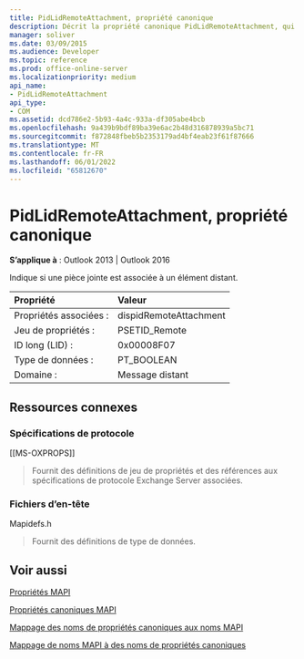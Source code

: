 ```yaml
---
title: PidLidRemoteAttachment, propriété canonique
description: Décrit la propriété canonique PidLidRemoteAttachment, qui indique si une pièce jointe est associée à un élément distant.
manager: soliver
ms.date: 03/09/2015
ms.audience: Developer
ms.topic: reference
ms.prod: office-online-server
ms.localizationpriority: medium
api_name:
- PidLidRemoteAttachment
api_type:
- COM
ms.assetid: dcd786e2-5b93-4a4c-933a-df305abe4bcb
ms.openlocfilehash: 9a439b9bdf89ba39e6ac2b48d316878939a5bc71
ms.sourcegitcommit: f872848fbeb5b2353179ad4bf4eab23f61f87666
ms.translationtype: MT
ms.contentlocale: fr-FR
ms.lasthandoff: 06/01/2022
ms.locfileid: "65812670"
---
```

# <a name="pidlidremoteattachment-canonical-property"></a>PidLidRemoteAttachment, propriété canonique

  
  
**S’applique à** : Outlook 2013 | Outlook 2016 
  
Indique si une pièce jointe est associée à un élément distant.
  
|Propriété|Valeur|
|:-----|:-----|
|Propriétés associées :  <br/> |dispidRemoteAttachment  <br/> |
|Jeu de propriétés :  <br/> |PSETID_Remote  <br/> |
|ID long (LID) :  <br/> |0x00008F07  <br/> |
|Type de données :  <br/> |PT_BOOLEAN  <br/> |
|Domaine :  <br/> |Message distant  <br/> |
   
## <a name="related-resources"></a>Ressources connexes

### <a name="protocol-specifications"></a>Spécifications de protocole

[[MS-OXPROPS]] 
  
> Fournit des définitions de jeu de propriétés et des références aux spécifications de protocole Exchange Server associées.
    
### <a name="header-files"></a>Fichiers d’en-tête

Mapidefs.h
  
> Fournit des définitions de type de données.
    
## <a name="see-also"></a>Voir aussi



[Propriétés MAPI](mapi-properties.md)
  
[Propriétés canoniques MAPI](mapi-canonical-properties.md)
  
[Mappage des noms de propriétés canoniques aux noms MAPI](mapping-canonical-property-names-to-mapi-names.md)
  
[Mappage de noms MAPI à des noms de propriétés canoniques](mapping-mapi-names-to-canonical-property-names.md)

